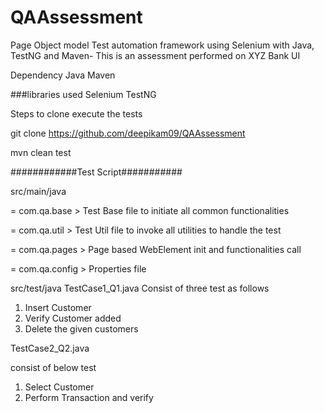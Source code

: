 # QAAssessment
Page Object model Test automation framework using Selenium with Java, TestNG and Maven-
This is an assessment performed on XYZ Bank UI 

Dependency Java Maven

###libraries used Selenium TestNG 

Steps to clone execute the tests


git clone https://github.com/deepikam09/QAAssessment


mvn clean test




############Test Script###########


src/main/java


= com.qa.base > Test Base file to initiate all common functionalities


= com.qa.util > Test Util file to invoke all utilities to handle the test 


= com.qa.pages > Page based WebElement init and functionalities call


= com.qa.config > Properties file


src/test/java
TestCase1_Q1.java
Consist of three test as follows
1. Insert Customer
2. Verify Customer added 
3. Delete the given customers

TestCase2_Q2.java

consist of below test 
1. Select Customer
2. Perform Transaction and verify 
